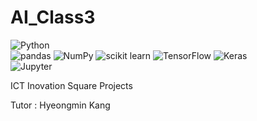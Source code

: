 # AI_Class3

<img alt="Python" src ="https://img.shields.io/badge/Python-3776AB.svg?&style=for-the-badge&logo=Python&logoColor=white"/>  \
<img alt="pandas" src ="https://img.shields.io/badge/pandas-150458.svg?&style=for-the-badge&logo=pandas&logoColor=white"/>  <img alt="NumPy" src ="https://img.shields.io/badge/NumPy-013243.svg?&style=for-the-badge&logo=NumPy&logoColor=white"/>  <img alt="scikit learn" src ="https://img.shields.io/badge/scikit learn-F7931E.svg?&style=for-the-badge&logo=scikit-learn&logoColor=white"/>  <img alt="TensorFlow" src ="https://img.shields.io/badge/TensorFlow-FF6F00.svg?&style=for-the-badge&logo=TensorFlow&logoColor=white"/>  <img alt="Keras" src ="https://img.shields.io/badge/Keras-D00000.svg?&style=for-the-badge&logo=Keras&logoColor=white">\
<img alt="Jupyter" src ="https://img.shields.io/badge/Jupyter-F37626.svg?&style=for-the-badge&logo=Jupyter&logoColor=white"/>

ICT Inovation Square Projects

Tutor : Hyeongmin Kang
